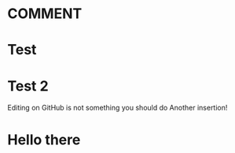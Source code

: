 # COMMENT #
# Test #
# Test 2 #
Editing on GitHub is not something you should do
Another insertion!
# Hello there #
